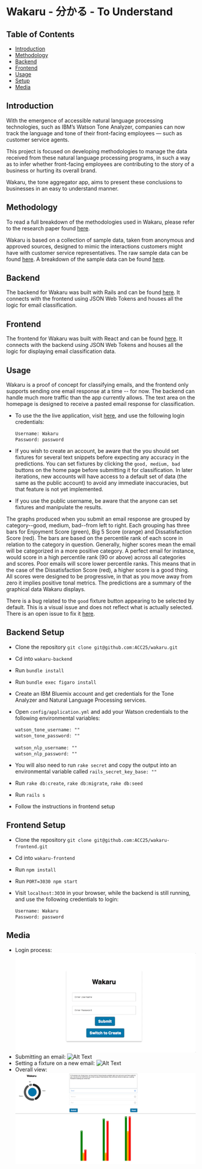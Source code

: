 # Wakaru - 分かる - To Understand

## Table of Contents

+ [Introduction](#introduction)
+ [Methodology](#methodology)
+ [Backend](#backend)
+ [Frontend](#frontend)
+ [Usage](#usage)
+ [Setup](#backend-setup)
+ [Media](#media)

## Introduction

With the emergence of accessible natural language processing technologies, such as IBM’s Watson Tone Analyzer, companies can now track the language and tone of their front-facing employees — such as customer service agents.

This project is focused on developing methodologies to manage the data received from these natural language processing programs, in such a way as to infer whether front-facing employees are contributing to the story of a business or hurting its overall brand.

Wakaru, the tone aggregator app, aims to present these conclusions to businesses in an easy to understand manner.  

## Methodology

To read a full breakdown of the methodologies used in Wakaru, please refer to the research paper found [here](https://github.com/ACC25/wakaru/blob/master/wakaru_paper.docx).

Wakaru is based on a collection of sample data, taken from anonymous and approved sources, designed to mimic the interactions customers might have with customer service representatives. The raw sample data can be found [here](https://github.com/ACC25/wakaru/tree/master/source_emails). A breakdown of the sample data can be found [here](https://github.com/ACC25/wakaru/blob/master/source_emails/interactions.md).

## Backend

The backend for Wakaru was built with Rails and can be found [here](https://github.com/ACC25/wakaru-backend). It connects with the frontend using JSON Web Tokens and houses all the logic for email classification.

## Frontend

The frontend for Wakaru was built with React and can be found [here](https://github.com/ACC25/wakaru-frontend). It connects with the backend using JSON Web Tokens and houses all the logic for displaying email classification data.

## Usage

Wakaru is a proof of concept for classifying emails, and the frontend only supports sending one email response at a time -- for now. The backend can handle much more traffic than the app currently allows. The text area on the homepage is designed to receive a pasted email response for classification.

+ To use the the live application, visit [here](https://wakaru.herokuapp.com), and use the following login credentials:

    ```text
    Username: Wakaru
    Password: password
    ```

+ If you wish to create an account, be aware that the you should set fixtures for several text snippets before expecting any accuracy in the predictions. You can set fixtures by clicking the `good, medium, bad` buttons on the home page before submitting it for classification. In later iterations, new accounts will have access to a default set of data (the same as the public account) to avoid any immediate inaccuracies, but that feature is not yet implemented.

+ If you use the public username, be aware that the anyone can set fixtures and manipulate the results.

The graphs produced when you submit an email response are grouped by category--good, medium, bad--from left to right. Each grouping has three bars for Enjoyment Score (green), Big 5 Score (orange) and Dissatisfaction Score (red). The bars are based on the percentile rank of each score in relation to the category in question. Generally, higher scores mean the email will be categorized in a more positive category. A perfect email for instance, would score in a high percentile rank (90 or above) across all categories and scores. Poor emails will score lower percentile ranks. This means that in the case of the Dissatisfaction Score (red), a higher score is a good thing. All scores were designed to be progressive, in that as you move away from zero it implies positive tonal metrics. The predictions are a summary of the graphical data Wakaru displays.

There is a bug related to the `good` fixture button appearing to be selected by default. This is a visual issue and does not reflect what is actually selected. There is an open issue to fix it [here](https://github.com/mu29/react-radio-buttons/issues/11).

## Backend Setup

+ Clone the repository `git clone git@github.com:ACC25/wakaru.git`
+ Cd into `wakaru-backend`
+ Run `bundle install`
+ Run `bundle exec figaro install`
+ Create an IBM Bluemix account and get credentials for the Tone Analyzer and Natural Language Processing services.
+ Open `config/application.yml` and add your Watson credentials to the following environmental variables:

    ```text
    watson_tone_username: ""
    watson_tone_password: ""

    watson_nlp_username: ""
    watson_nlp_password: ""
    ```
+ You will also need to run `rake secret` and copy the output into an environmental variable called `rails_secret_key_base: ""`
+ Run `rake db:create`, `rake db:migrate`, `rake db:seed`
+ Run `rails s`
+ Follow the instructions in frontend setup

## Frontend Setup

+ Clone the repository `git clone git@github.com:ACC25/wakaru-frontend.git`
+ Cd into `wakaru-frontend`
+ Run `npm install`
+ Run `PORT=3030 npm start`
+ Visit `localhost:3030` in your browser, while the backend is still running, and use the following credentials to login:

    ```text
    Username: Wakaru
    Password: password
    ```

## Media
+ Login process:
![Alt Text](https://github.com/ACC25/wakaru/blob/master/media/login.gif)
+ Submitting an email:
![Alt Text](https://github.com/ACC25/wakaru/blob/master/media/submit.gif)
+ Setting a fixture on a new email:
![Alt Text](https://github.com/ACC25/wakaru/blob/master/media/fixture.gif)
+ Overall view:
![Alt Text](https://github.com/ACC25/wakaru/blob/master/media/overall.jpeg)
